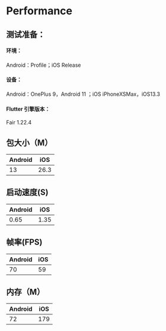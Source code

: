 # Performance
## 测试准备：
#### 环境：
Android：Profile；iOS Release
#### 设备：
Android：OnePlus 9，Android 11 ；iOS iPhoneXSMax，iOS13.3
#### Flutter 引擎版本：
Fair 1.22.4

## 包大小（M）

|   Android   |    iOS  |
| ---- | ---- |
| 13 | 26.3 |

## 启动速度(S)

|   Android   |    iOS  |
| ---- | ---- |
| 0.65  | 1.35 |

## 帧率(FPS)

|   Android   |    iOS  |
| ---- | ---- |
| 70 | 59 |

## 内存（M）

|   Android   |    iOS  |
| ---- | ---- |
| 72 | 179 |
